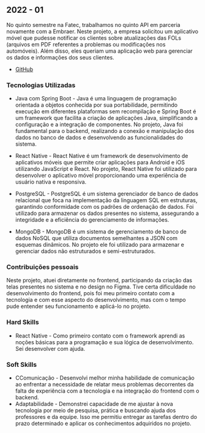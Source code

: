 ## 2022 - 01
No quinto semestre na Fatec, trabalhamos no quinto API em parceria novamente com a Embraer. Neste projeto, a empresa solicitou um aplicativo móvel que pudesse notificar os clientes sobre atualizações das FOLs (arquivos em PDF referentes a problemas ou modificações nos automóveis). Além disso, eles queriam uma aplicação web para gerenciar os dados e informações dos seus clientes.

- [GitHub](https://github.com/Vitor-y/eFol-app)

### Tecnologias Utilizadas

- Java com Spring Boot - Java é uma linguagem de programação orientada a objetos conhecida por sua portabilidade, permitindo execução em diferentes plataformas sem recompilação e Spring Boot é um framework que facilita a criação de aplicações Java, simplificando a configuração e a integração de componentes. No projeto, Java foi fundamental para o backend, realizando a conexão e manipulação dos dados no banco de dados e desenvolvendo as funcionalidades do sistema.

- React Native - React Native é um framework de desenvolvimento de aplicativos móveis que permite criar aplicações para Android e iOS utilizando JavaScript e React. No projeto, React Native foi utilizado para desenvolver o aplicativo móvel proporcionando uma experiência de usuário nativa e responsiva.

- PostgreSQL - PostgreSQL é um sistema gerenciador de banco de dados relacional que foca na implementação da linguagem SQL em estruturas, garantindo conformidade com os padrões de ordenação de dados. Foi utilizado para armazenar os dados presentes no sistema, assegurando a integridade e a eficiência do gerenciamento de informações.

- MongoDB - MongoDB é um sistema de gerenciamento de banco de dados NoSQL que utiliza documentos semelhantes a JSON com esquemas dinâmicos. No projeto ele foi utilizado para armazenar e gerenciar dados não estruturados e semi-estruturados. 

### Contribuições pessoais 

Neste projeto, atuei diretamente no frontend, participando da criação das telas presentes no sistema e no design no Figma. Tive certa dificuldade no desenvolvimento do frontend, pois foi meu primeiro contato com a tecnologia e com esse aspecto do desenvolvimento, mas com o tempo pude entender seu funcionamento e aplicá-lo no projeto.

### Hard Skills 

- React Native - Como primeiro contato com o framework aprendi as noções básicas para a programação e sua lógica de desenvolvimento. Sei desenvolver com ajuda. 

### Soft Skills 

- CComunicação - Desenvolvi melhor minha habilidade de comunicação ao enfrentar a necessidade de relatar meus problemas decorrentes da falta de experiência com a tecnologia e na integração do frontend com o backend.
- Adaptabilidade - Demonstrei capacidade de me ajustar à nova tecnologia por meio de pesquisa, prática e buscando ajuda dos professores e da equipe. Isso me permitiu entregar as tarefas dentro do prazo determinado e aplicar os conhecimentos adquiridos no projeto.
